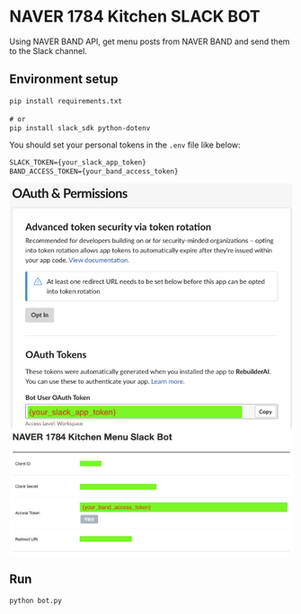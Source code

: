 # NAVER 1784 Kitchen SLACK BOT

Using NAVER BAND API, get menu posts from NAVER BAND and send them to the Slack channel.

## Environment setup
```
pip install requirements.txt

# or
pip install slack_sdk python-dotenv
```

You should set your personal tokens in the `.env` file like below:
```
SLACK_TOKEN={your_slack_app_token}
BAND_ACCESS_TOKEN={your_band_access_token}
```
![slack_app_token](figures/Slack_app_token.png)
![band_access_token](figures/BAND_access_token.png)

## Run
```
python bot.py
```